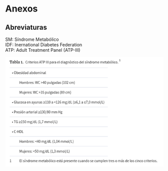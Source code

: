 # Anexos

## Abreviaturas
SM: Síndrome Metabólico  
IDF: Inernational Diabetes Federation  
ATP: Adult Treatment Panel (ATP-III)  


![SM](articulos/El_síndrome_metabólico_Requiescat_in_Pace_tabla1.png)

